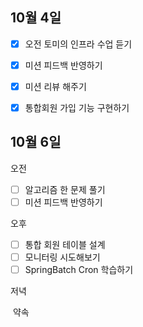 ## 10월 4일

- [x] 오전 토미의 인프라 수업 듣기
- [x] 미션 피드백 반영하기
- [x] 미션 리뷰 해주기
- [x] 통합회원 가입 기능 구현하기



## 10월 6일

오전

- [ ] 알고리즘 한 문제 풀기
- [ ] 미션 피드백 반영하기

오후

- [ ] 통합 회원 테이블 설계
- [ ] 모니터링 시도해보기
- [ ] SpringBatch Cron 학습하기

저녁

​	약속